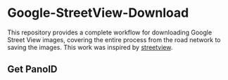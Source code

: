 # Google-StreetView-Download

This repository provides a complete workflow for downloading Google Street View images, covering the entire process from the road network to saving the images. This work was inspired by [streetview](https://github.com/robolyst/streetview).

## Get PanoID


